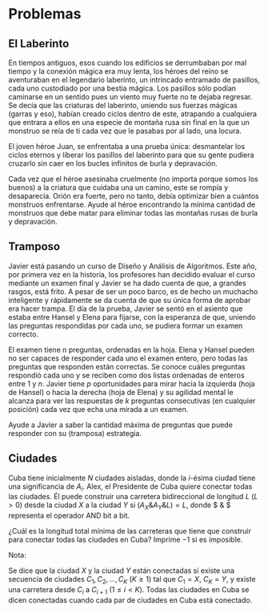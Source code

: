 # Problemas

## El Laberinto

En tiempos antiguos, esos cuando los edificios se derrumbaban por mal tiempo y la conexión mágica era muy lenta, los héroes del reino se aventuraban en el legendario laberinto, un intrincado entramado de pasillos, cada uno custodiado por una bestia mágica. Los pasillos sólo podían caminarse en un sentido pues un viento muy fuerte no te dejaba regresar. Se decía que las criaturas del laberinto, uniendo sus fuerzas mágicas (garras y eso), habían creado ciclos dentro de este, atrapando a cualquiera que entrara a ellos en una especie de montaña rusa sin final en la que un monstruo se reía de ti cada vez que le pasabas por al lado, una locura.

El joven héroe Juan, se enfrentaba a una prueba única: desmantelar los ciclos eternos y liberar los pasillos del laberinto para que su gente pudiera cruzarlo sin caer en los bucles infinitos de burla y depravación.

Cada vez que el héroe asesinaba cruelmente (no importa porque somos los buenos) a la criatura que cuidaba una un camino, este se rompía y desaparecía. Orión era fuerte, pero no tanto, debía optimizar bien a cuántos monstruos enfrentarse. Ayude al héroe encontrando la mínima cantidad de monstruos que debe matar para eliminar todas las montañas rusas de burla y depravación.

## Tramposo

Javier está pasando un curso de Diseño y Análisis de Algoritmos. Este año, por primera vez en la historia, los profesores han decidido evaluar el curso mediante un examen final y Javier se ha dado cuenta de que, a grandes rasgos, está frito. A pesar de ser un poco barco, es de hecho un muchacho inteligente y rápidamente se da cuenta de que su única forma de aprobar era hacer trampa. El día de la prueba, Javier se sentó en el asiento que estaba entre Hansel y Elena para fijarse, con la esperanza de que, uniendo las preguntas respondidas por cada uno, se pudiera formar un examen correcto.

El examen tiene $n$ preguntas, ordenadas en la hoja. Elena y Hansel pueden no ser capaces de responder cada uno el examen entero, pero todas las preguntas que responden están correctas. Se conoce cuáles preguntas respondió cada uno y se reciben como dos listas ordenadas de enteros entre $1$ y $n$. Javier tiene $p$ oportunidades para mirar hacia la izquierda (hoja de Hansel) o hacia la derecha (hoja de Elena) y su agilidad mental le alcanza para ver las respuestas de $k$ preguntas consecutivas (en cualquier posición) cada vez que echa una mirada a un examen.

Ayude a Javier a saber la cantidad máxima de preguntas que puede responder con su (tramposa) estrategia.

## Ciudades

Cuba tiene inicialmente $N$ ciudades aisladas, donde la $i$-ésima ciudad tiene una significancia de $A_i$. Alex, el Presidente de Cuba quiere conectar todas las ciudades. Él puede construir una carretera bidireccional de longitud $L$ $(L > 0)$ desde la ciudad $X$ a la ciudad $Y$ si $(A_X \& A_Y \& L) = L$, donde $ \& $ representa el operador AND bit a bit.

¿Cuál es la longitud total mínima de las carreteras que tiene que construir para conectar todas las ciudades en Cuba? Imprime $-1$ si es imposible.

Nota:

Se dice que la ciudad $X$ y la ciudad $Y$ están conectadas si existe una secuencia de ciudades $C_1, C_2, \dots, C_K$ $(K \geq 1)$ tal que $C_1 = X$, $C_K = Y$, y existe una carretera desde $C_i$ a $C_{i+1}$ $(1 \leq i < K)$. Todas las ciudades en Cuba se dicen conectadas cuando cada par de ciudades en Cuba está conectado.
